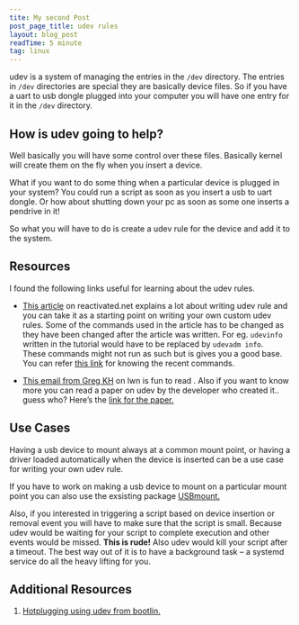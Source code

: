 ```yaml
---
tite: My second Post
post_page_title: udev rules
layout: blog_post
readTime: 5 minute
tag: linux
---
```


udev is a system of managing the entries in the `/dev` directory. The entries in 
`/dev` directories are special they are basically device files. So if you have a 
uart to usb dongle plugged into your computer you will have one entry for it in
the `/dev` directory.

## How is udev going to help?
Well basically you will have some control over these files. Basically kernel will 
create them on the fly when you insert a device.

What if you want to do some thing when a particular device is plugged in your
system? You could run a script as soon as you insert a usb to uart dongle. Or 
how about shutting down your pc as soon as some one inserts a pendrive in it!

So what you will have to do is create a udev rule for the device and add it to 
the system. 

## Resources
I found the following links useful for learning about the 
udev rules.

+ [This article](http://www.reactivated.net/writing_udev_rules.html) on 
reactivated.net explains a lot about writing udev rule and you can take it as a 
starting point on writing your own custom udev rules. 
Some of the commands used in the article has to be changed as they have 
been changed after the article was written. For eg. `udevinfo` written in the 
tutorial would have to be replaced by `udevadm info`.  
These commands might not run as such but is gives you a good base. 
You can refer [this link](https://www.tecmint.com/udev-for-device-detection-management-in-linux/)
for knowing the recent commands.

+ [This email from Greg KH](https://lwn.net/Articles/65197/) on lwn is fun
to read . Also if you want to know more you can read a paper on udev by the 
developer who created it.. guess who? Here’s 
the [link for the paper.](https://landley.net/kdocs/ols/2003/ols2003-pages-249-257.pdf)


## Use Cases
Having a usb device to mount always at a common mount point, or having a driver 
loaded automatically when the device is inserted can be a use case for writing 
your own udev rule.

If you have to work on making a usb device to mount on a particular mount point 
you can also use the exsisting package [USBmount.](https://github.com/rbrito/usbmount)

Also, if you interested in triggering a script based on device insertion or 
removal event you will have to make sure that the script is small. Because udev 
would be waiting for your script to complete execution and other events would be
missed. **This is rude!** Also udev would kill your script after a timeout. The 
best way out of it is to have a background task – a systemd service do all the 
heavy lifting for you.

## Additional Resources
1. [Hotplugging using udev from bootlin.](https://bootlin.com/doc/legacy/udev/udev.pdf)
